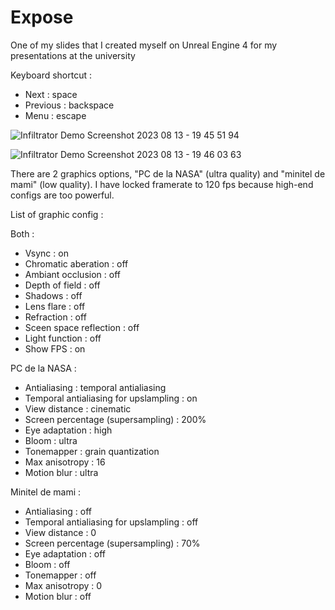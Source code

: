 # Expose
One of my slides that I created myself on Unreal Engine 4 for my presentations at the university

Keyboard shortcut :
- Next : space
- Previous : backspace
- Menu : escape

![Infiltrator Demo Screenshot 2023 08 13 - 19 45 51 94](https://github.com/D3LTA117/Expose/assets/73521232/e2f628f4-94fb-4a3c-b4c7-963086fb898c)


![Infiltrator Demo Screenshot 2023 08 13 - 19 46 03 63](https://github.com/D3LTA117/Expose/assets/73521232/b0f5bffd-0a55-49cd-8257-e53c9a5dee86)

There are 2 graphics options, "PC de la NASA" (ultra quality) and "minitel de mami" (low quality). I have locked framerate to 120 fps because high-end configs are too powerful.

List of graphic config :



Both :
- Vsync : on
- Chromatic aberation : off
- Ambiant occlusion : off
- Depth of field : off
- Shadows : off
- Lens flare : off
- Refraction : off
- Sceen space reflection : off
- Light function : off
- Show FPS : on



PC de la NASA :
- Antialiasing : temporal antialiasing
- Temporal antialiasing for upslampling : on
- View distance : cinematic
- Screen percentage (supersampling) : 200%
- Eye adaptation : high
- Bloom : ultra
- Tonemapper : grain quantization
- Max anisotropy : 16
- Motion blur : ultra



Minitel de mami :
- Antialiasing : off
- Temporal antialiasing for upslampling : off
- View distance : 0
- Screen percentage (supersampling) : 70%
- Eye adaptation : off
- Bloom : off
- Tonemapper : off
- Max anisotropy : 0
- Motion blur : off
